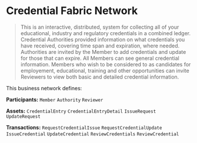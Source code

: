 # Credential Fabric Network

> This is an interactive, distributed, system for collecting all of your educational, industry and regulatory credentials in a combined ledger. Credential Authorities provided information on what credentials you have received, covering time span and expiration, where needed. Authorities are invited by the Member to add credentials and update for those that can expire. All Members can see general credential information. Members who wish to be considered to as candidates for employement, educational, training and other opportunities can invite Reviewers to view both basic and detailed credential information.

This business network defines:

**Participants:**
`Member` `Authority` `Reviewer`

**Assets:**
`CredentialEntry` `CredentialEntryDetail` `IssueRequest` `UpdateRequest`

**Transactions:**
`RequestCredentialIssue` `RequestCredentialUpdate` `IssueCredential` `UpdateCredential` `ReviewCredentials` `ReviewCredential`